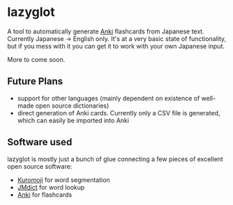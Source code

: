 lazyglot
========

A tool to automatically generate [Anki](http://ankisrs.net) flashcards from Japanese text.  Currently Japanese -> English only.  It's at a very basic state of functionality, but if you mess with it you can get it to work with your own Japanese input.

More to come soon.

Future Plans
------------

- support for other languages (mainly dependent on existence of well-made open source dictionaries)
- direct generation of Anki cards.  Currently only a CSV file is generated, which can easily be imported into Anki

Software used
-------------

lazyglot is mostly just a bunch of glue connecting a few pieces of excellent open source software:

- [Kuromoji](http://atilika.org/kuromoji/) for word segmentation
- [JMdict](http://www.csse.monash.edu.au/~jwb/edict_doc.html) for word lookup
- [Anki](http://ankisrs.net) for flashcards